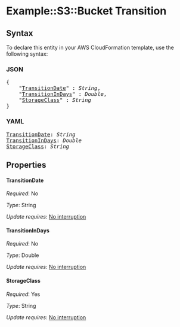 # Example::S3::Bucket Transition

## Syntax

To declare this entity in your AWS CloudFormation template, use the following syntax:

### JSON

<pre>
{
    "<a href="#transitiondate" title="TransitionDate">TransitionDate</a>" : <i>String</i>,
    "<a href="#transitionindays" title="TransitionInDays">TransitionInDays</a>" : <i>Double</i>,
    "<a href="#storageclass" title="StorageClass">StorageClass</a>" : <i>String</i>
}
</pre>

### YAML

<pre>
<a href="#transitiondate" title="TransitionDate">TransitionDate</a>: <i>String</i>
<a href="#transitionindays" title="TransitionInDays">TransitionInDays</a>: <i>Double</i>
<a href="#storageclass" title="StorageClass">StorageClass</a>: <i>String</i>
</pre>

## Properties

#### TransitionDate

_Required_: No

_Type_: String

_Update requires_: [No interruption](https://docs.aws.amazon.com/AWSCloudFormation/latest/UserGuide/using-cfn-updating-stacks-update-behaviors.html#update-no-interrupt)

#### TransitionInDays

_Required_: No

_Type_: Double

_Update requires_: [No interruption](https://docs.aws.amazon.com/AWSCloudFormation/latest/UserGuide/using-cfn-updating-stacks-update-behaviors.html#update-no-interrupt)

#### StorageClass

_Required_: Yes

_Type_: String

_Update requires_: [No interruption](https://docs.aws.amazon.com/AWSCloudFormation/latest/UserGuide/using-cfn-updating-stacks-update-behaviors.html#update-no-interrupt)
